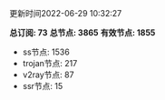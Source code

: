 更新时间2022-06-29 10:32:27

**总订阅: 73**
**总节点: 3865**
**有效节点: 1855**
- ss节点: 1536
- trojan节点: 217
- v2ray节点: 87
- ssr节点: 15
